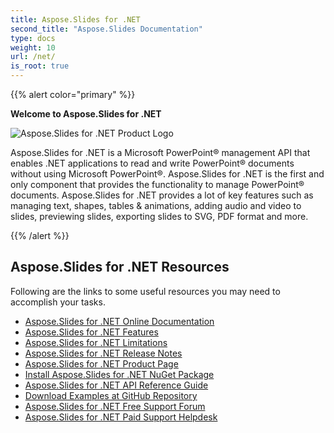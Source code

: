 ```yaml
---
title: Aspose.Slides for .NET
second_title: "Aspose.Slides Documentation"
type: docs
weight: 10
url: /net/
is_root: true
---
```


{{% alert color="primary" %}} 

**Welcome to Aspose.Slides for .NET**

![Aspose.Slides for .NET Product Logo](home_1.png)

Aspose.Slides for .NET is a Microsoft PowerPoint® management API that enables .NET applications to read and write PowerPoint® documents without using Microsoft PowerPoint®. Aspose.Slides for .NET is the first and only component that provides the functionality to manage PowerPoint® documents. Aspose.Slides for .NET provides a lot of key features such as managing text, shapes, tables & animations, adding audio and video to slides, previewing slides, exporting slides to SVG, PDF format and more.

{{% /alert %}} 

## Aspose.Slides for .NET Resources

Following are the links to some useful resources you may need to accomplish your tasks.

- [Aspose.Slides for .NET Online Documentation](/slides/net/)
- [Aspose.Slides for .NET Features](/slides/net/features-overview/)
- [Aspose.Slides for .NET Limitations](/slides/net/known-issues/)
- [Aspose.Slides for .NET Release Notes](/slides/net/release-notes/)
- [Aspose.Slides for .NET Product Page](https://products.aspose.com/slides/net)
- [Install Aspose.Slides for .NET NuGet Package](https://www.nuget.org/packages/Aspose.Slides.NET/)
- [Aspose.Slides for .NET API Reference Guide](https://apireference.aspose.com/net/slides)
- [Download Examples at GitHub Repository](https://github.com/aspose-slides/Aspose.Slides-for-.NET)
- [Aspose.Slides for .NET Free Support Forum](https://forum.aspose.com/c/slides)
- [Aspose.Slides for .NET Paid Support Helpdesk](https://helpdesk.aspose.com/)
